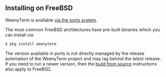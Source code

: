 ## Installing on FreeBSD

WeenyTerm is available [via the ports system](https://www.freshports.org/x11/weenyterm/).

The most common FreeBSD architectures have pre-built binaries which you can install via:

```bash
$ pkg install weenyterm
```

The version available in ports is not directly managed by the release
automation of the WeenyTerm project and may lag behind the latest release.  If
you need to run a newer version, then the [build from source](source.md)
instructions also apply to FreeBSD.


